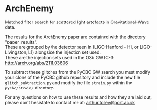 # ArchEnemy
Matched filter search for scattered light artefacts in Gravitational-Wave data.

The results for the ArchEnemy paper are contained with the directory "paper_results".  
These are grouped by the detector seen in (LIGO-Hanford - H1, or LIGO-Livingston, L1) alongside the injection set used.  
These are the injection sets used in the O3b GWTC-3: http://arxiv.org/abs/2111.03606 

To subtract these glitches from the PyCBC GW search you must modify your clone of the PyCBC github repository and include the new file `glitch_subtraction.py` and modify the file `strain.py` within the `pycbc/strain/` directory.

For any questions on how to use these results and how they are laid out, please don't hesistate to contact me at: arthur.tolley@port.ac.uk
